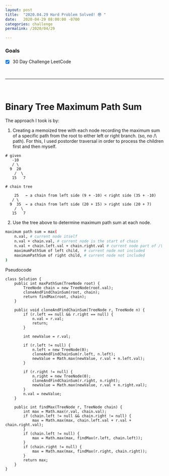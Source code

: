 ```yaml
---
layout: post
title:  "2020.04.29 Hard Problem Solved! 😎 "
date:   2020-04-29 08:00:00 -0700
categories: challenge
permalink: /2020/04/29

---
```


### Goals
- [x] 30 Day Challenge LeetCode

&nbsp;

---

&nbsp;

# Binary Tree Maximum Path Sum

The approach I took is by: 

1) Creating a memoized tree with each node recording the maximum sum of a specific path from the root to either left or right branch. (so, no /\ path). For this, I used postorder traversal in order to process the children first and then myself.
```
# given 
   -10
   / \
  9  20
    /  \
   15   7

# chain tree

    25   ← a chain from left side (9 + -10) < right side (35 + -10)
   / \
  9  35  ← a chain from left side (20 + 15) > right side (20 + 7)
    /  \
   15   7
```
2) Use the tree above to determine maximum path sum at each node.
```bash
maximum path sum = max(
    n.val, # current node itself
    n.val + chain.val, # current node is the start of chain
    n.val + chain.left.val + chain.right.val # current node part of /\ path
    maximumPathSum of left child,  # current node not included
    maximumPathSum of right child, # current node not included
)
```

Pseudocode
```
class Solution {
    public int maxPathSum(TreeNode root) {
        TreeNode chain = new TreeNode(root.val);
        cloneAndFindChainSum(root, chain);
        return findMax(root, chain);
    }
    
    public void cloneAndFindChainSum(TreeNode r, TreeNode n) {
        if (r.left == null && r.right == null) {
            n.val = r.val;
            return;
        }
        
        int newValue = r.val;
        
        if (r.left != null) {
            n.left = new TreeNode(0);
            cloneAndFindChainSum(r.left, n.left);
            newValue = Math.max(newValue, r.val + n.left.val);
        }
        
        if (r.right != null) {
            n.right = new TreeNode(0);
            cloneAndFindChainSum(r.right, n.right);
            newValue = Math.max(newValue, r.val + n.right.val);
        }
        n.val = newValue;
    }

    public int findMax(TreeNode r, TreeNode chain) {
        int max = Math.max(r.val, chain.val);
        if (chain.left != null && chain.right != null) {
            max = Math.max(max, chain.left.val + r.val + chain.right.val);
        }
        if (chain.left != null) {
            max = Math.max(max, findMax(r.left, chain.left));
        }
        if (chain.right != null) {
            max = Math.max(max, findMax(r.right, chain.right));
        }
        return max;
    }
}
```


